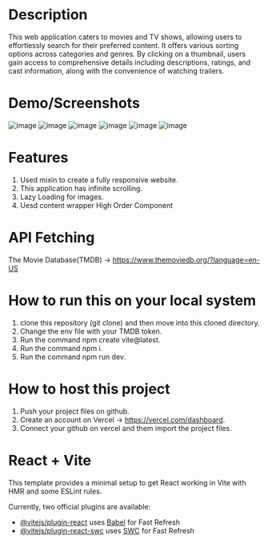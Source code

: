# Description
This web application caters to movies and TV shows, allowing users to effortlessly search for their preferred content. It offers various sorting options across categories and genres. By clicking on a thumbnail, users gain access to comprehensive details including descriptions, ratings, and cast information, along with the convenience of watching trailers.

# Demo/Screenshots
![image](https://github.com/GauravYS/Movie-App-/assets/116845183/ed550aa6-828b-4a88-8f6b-3b0888a0a22b)
![image](https://github.com/GauravYS/Movie-App-/assets/116845183/da344571-6730-489d-9a70-1425f714b9be)
![image](https://github.com/GauravYS/Movie-App-/assets/116845183/ebc3d276-0464-441c-9a48-d15950384688)
![image](https://github.com/GauravYS/Movie-App-/assets/116845183/2b182448-dd34-41dd-b437-771009902d66)
![image](https://github.com/GauravYS/Movie-App-/assets/116845183/21657af0-44d1-47dd-b996-d1b8645d2219)
![image](https://github.com/GauravYS/Movie-App-/assets/116845183/a7983950-9556-4bb3-8e48-3dd65f65bdcc)

# Features
  1) Used mixin to create a fully responsive website.
  2) This application has infinite scrolling.
  3) Lazy Loading for images.
  4) Uesd content wrapper High Order Component

# API Fetching 
The Movie Database(TMDB) -> https://www.themoviedb.org/?language=en-US
     
# How to run this on your local system
  1) clone this repository (git clone) and then move into this cloned directory.
  2) Change the env file with your TMDB token.
  3) Run the command npm create vite@latest.
  4) Run the command npm i.
  5) Run the command npm run dev.

# How to host this project
  1) Push your project files on github.
  2) Create an account on Vercel -> https://vercel.com/dashboard.
  3) Connect your github on vercel and them import the project files.

# React + Vite

This template provides a minimal setup to get React working in Vite with HMR and some ESLint rules.

Currently, two official plugins are available:

- [@vitejs/plugin-react](https://github.com/vitejs/vite-plugin-react/blob/main/packages/plugin-react/README.md) uses [Babel](https://babeljs.io/) for Fast Refresh
- [@vitejs/plugin-react-swc](https://github.com/vitejs/vite-plugin-react-swc) uses [SWC](https://swc.rs/) for Fast Refresh
